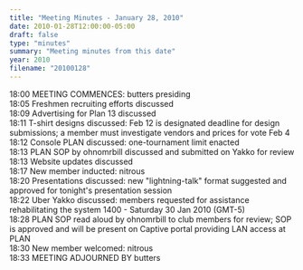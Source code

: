 ```yaml
---
title: "Meeting Minutes - January 28, 2010"
date: 2010-01-28T12:00:00-05:00
draft: false
type: "minutes"
summary: "Meeting minutes from this date"
year: 2010
filename: "20100128"
---
```


18:00	MEETING COMMENCES: butters presiding<br />
18:05	Freshmen recruiting efforts discussed<br />
18:09	Advertising for Plan 13 discussed<br />
18:11	T-shirt designs discussed: Feb 12 is designated deadline for design submissions; a member must investigate vendors and prices for vote Feb 4<br />
18:12	Console PLAN discussed: one-tournament limit enacted<br />
18:13	PLAN SOP  by ohnomrbill discussed and submitted on Yakko for review<br />
18:13	Website updates discussed<br />
18:17	New member inducted: nitrous<br />
18:20	Presentations discussed: new "lightning-talk" format suggested and approved for tonight's presentation session<br />
18:22	Uber Yakko discussed: members requested for assistance rehabilitating the system 1400 - Saturday 30 Jan 2010 (GMT-5)<br />
18:28	PLAN SOP read aloud by ohnomrbill to club members for review; SOP is approved and will be present on Captive portal providing LAN access at PLAN<br />
18:30	New member welcomed: nitrous<br />
18:33	MEETING ADJOURNED BY butters
